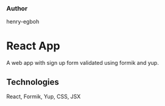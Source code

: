 ### Author
henry-egboh
# React App
A web app with sign up form validated using formik and yup.
## Technologies
React, Formik, Yup, CSS, JSX